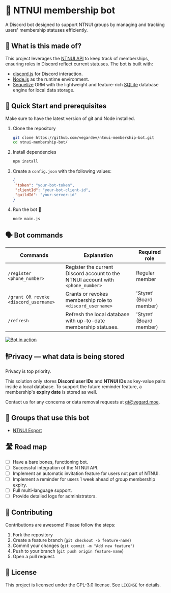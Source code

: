 # 🤖 NTNUI membership bot
A Discord bot designed to support NTNUI groups by managing and tracking users' membership statuses efficiently.

## 🔧 What is this made of?
This project leverages the [NTNUI API](https://api.ntnui.no/) to keep track of memberships, ensuring roles in Discord reflect current statuses.
The bot is built with:
- [discord.js](https://discord.js.org/) for Discord interaction.
- [Node.js](https://nodejs.org/en) as the runtime environment.
- [Sequelize](https://sequelize.org/) ORM with the lightweight and feature-rich [SQLite](https://www.sqlite.org/index.html) database engine for local data storage.

## 🚀 Quick Start and prerequisites
Make sure to have the latest version of git and Node installed.
1. Clone the repository

   ```bash
   git clone https://github.com/vegardev/ntnui-membership-bot.git
   cd ntnui-membership-bot/
   ```
2. Install dependencies

   ```bash
   npm install
   ```
3. Create a `config.json` with the following values:

   ```json
   {
    "token": "your-bot-token",
    "clientId": "your-bot-client-id",
    "guildId": "your-server-id"
   }
   ```
4. Run the bot 🎉

   ```bash
   node main.js
   ```

## 🗣️ Bot commands
|              Commands                |                                  Explanation                                   |            Required role           |
|--------------------------------------|--------------------------------------------------------------------------------|------------------------------------|
| `/register <phone_number>`           | Register the current Discord account to the NTNUI account with `<phone_number>`| Regular member                     |
| `/grant OR revoke <discord_username>`| Grants or revokes membership role to `<discord_username>`                      | 'Styret' (Board member)            |
| `/refresh`                           | Refresh the local database with up-to-date membership statuses.                | 'Styret' (Board member)            |

[![Bot in action](https://i.gyazo.com/92b7038b1ff71da85fb94ad222349e0f.gif)](https://gyazo.com/92b7038b1ff71da85fb94ad222349e0f)

## 🕴️Privacy &mdash; what data is being stored
Privacy is top priority.

This solution only stores **Discord user IDs** and **NTNUI IDs** as key-value pairs inside a local database.
To support the future reminder feature, a membership's **expiry date** is stored as well.

Contact us for any concerns or data removal requests at [qt@vegard.moe](mailto:qt@vegard.moe).

## 👯 Groups that use this bot
- [NTNUI Esport](https://discord.gg/ntnuiesport)

## 🛣️ Road map
- [ ] Have a bare bones, functioning bot.
- [ ] Successful integration of the NTNUI API. 
- [ ] Implement an automatic invitation feature for users not part of NTNUI.
- [ ] Implement a reminder for users 1 week ahead of group membership expiry.
- [ ] Full multi-language support.
- [ ] Provide detailed logs for administrators.

## 🙌 Contributing
Contributions are awesome! Please follow the steps:
1. Fork the repository
2. Create a feature branch (`git checkout -b feature-name`)
3. Commit your changes (`git commit -m "Add new feature"`)
4. Push to your branch (`git push origin feature-name`)
5. Open a pull request.

## 📝 License
This project is licensed under the GPL-3.0 license. See `LICENSE` for details.
